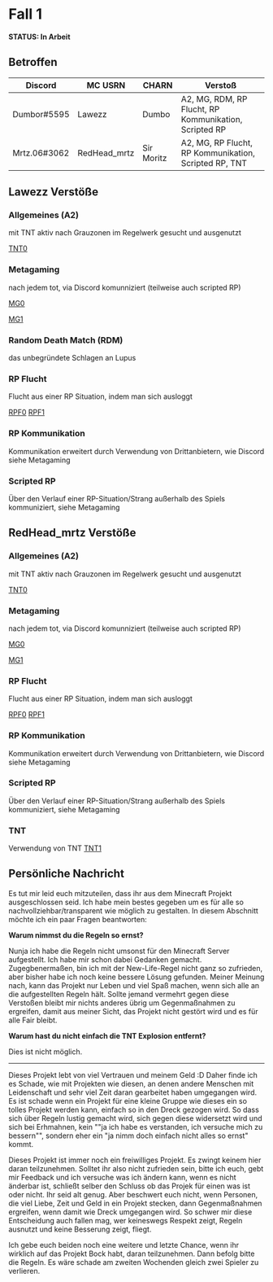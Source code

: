 # Fall 1
**STATUS: In Arbeit**
## Betroffen

| Discord | MC USRN | CHARN | Verstoß |
| --- | --- | --- | --- |
| Dumbor#5595 | Lawezz | Dumbo | A2, MG, RDM, RP Flucht, RP Kommunikation, Scripted RP |
| Mrtz.06#3062 | RedHead_mrtz | Sir Moritz | A2, MG, RP Flucht, RP Kommunikation, Scripted RP, TNT |

## Lawezz Verstöße

### Allgemeines (A2)

mit TNT aktiv nach Grauzonen im Regelwerk gesucht und ausgenutzt

[TNT0](videos/tnt0.mp4)

### Metagaming

nach jedem tot, via Discord komunniziert (teilweise auch scripted RP)

[MG0](videos/mg0.mp4)

[MG1](videos/mg1.mp4)

### Random Death Match (RDM)

das unbegründete Schlagen an Lupus

### RP Flucht

Flucht aus einer RP Situation, indem man sich ausloggt

[RPF0](videos/rpf0.mp4)
[RPF1](videos/rpf1.mp4)

### RP Kommunikation

Kommunikation erweitert durch Verwendung von Drittanbietern, wie Discord siehe Metagaming

### Scripted RP

Über den Verlauf einer RP-Situation/Strang außerhalb des Spiels kommuniziert, siehe Metagaming

## RedHead_mrtz Verstöße

### Allgemeines (A2)

mit TNT aktiv nach Grauzonen im Regelwerk gesucht und ausgenutzt

[TNT0](videos/tnt0.mp4)

### Metagaming

nach jedem tot, via Discord komunniziert (teilweise auch scripted RP)

[MG0](videos/mg0.mp4)

[MG1](videos/mg1.mp4)

### RP Flucht

Flucht aus einer RP Situation, indem man sich ausloggt

[RPF0](videos/rpf0.mp4)
[RPF1](videos/rpf1.mp4)

### RP Kommunikation

Kommunikation erweitert durch Verwendung von Drittanbietern, wie Discord siehe Metagaming

### Scripted RP

Über den Verlauf einer RP-Situation/Strang außerhalb des Spiels kommuniziert, siehe Metagaming

### TNT

Verwendung von TNT
[TNT1](videos/tnt1.mp4)

## Persönliche Nachricht

Es tut mir leid euch mitzuteilen, dass ihr aus dem Minecraft Projekt ausgeschlossen seid. Ich habe mein bestes gegeben um es für alle so nachvollziehbar/transparent wie möglich zu gestalten. In diesem Abschnitt möchte ich ein paar Fragen beantworten:

**Warum nimmst du die Regeln so ernst?**

Nunja ich habe die Regeln nicht umsonst für den Minecraft Server aufgestellt. Ich habe mir schon dabei Gedanken gemacht. Zugegbenermaßen, bin ich mit der New-Life-Regel nicht ganz so zufrieden, aber bisher habe ich noch keine bessere Lösung gefunden. Meiner Meinung nach, kann das Projekt nur Leben und viel Spaß machen, wenn sich alle an die aufgestellten Regeln hält. Sollte jemand vermehrt gegen diese Verstoßen bleibt mir nichts anderes übrig um Gegenmaßnahmen zu ergreifen, damit aus meiner Sicht, das Projekt nicht gestört wird und es für alle Fair bleibt.

**Warum hast du nicht einfach die TNT Explosion entfernt?**

Dies ist nicht möglich.

---

Dieses Projekt lebt von viel Vertrauen und meinem Geld :D Daher finde ich es Schade, wie mit Projekten wie diesen, an denen andere Menschen mit Leidenschaft und sehr viel Zeit daran gearbeitet haben umgegangen wird. Es ist schade wenn ein Projekt für eine kleine Gruppe wie dieses ein so tolles Projekt werden kann, einfach so in den Dreck gezogen wird.
So dass sich über Regeln lustig gemacht wird, sich gegen diese widersetzt wird und sich bei Erhmahnen, kein ""ja ich habe es verstanden, ich versuche mich zu bessern"", sondern eher ein "ja nimm doch einfach nicht alles so ernst" kommt.

Dieses Projekt ist immer noch ein freiwilliges Projekt. Es zwingt keinem hier daran teilzunehmen. Solltet ihr also nicht zufrieden sein, bitte ich euch, gebt mir Feedback und ich versuche was ich ändern kann, wenn es nicht änderbar ist, schließt selber den Schluss ob das Projek für einen was ist oder nicht. Ihr seid alt genug. Aber beschwert euch nicht, wenn Personen, die viel Liebe, Zeit und Geld in ein Projekt stecken, dann Gegenmaßnahmen ergreifen, wenn damit wie Dreck umgegangen wird. So schwer mir diese Entscheidung auch fallen mag, wer keineswegs Respekt zeigt, Regeln ausnutzt und keine Besserung zeigt, fliegt.

Ich gebe euch beiden noch eine weitere und letzte Chance, wenn ihr wirklich auf das Projekt Bock habt, daran teilzunehmen. Dann befolg bitte die Regeln. Es wäre schade am zweiten Wochenden gleich zwei Spieler zu verlieren.
